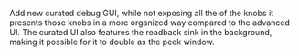 Add new curated debug GUI, while not exposing all the of the knobs it presents
those knobs in a more organized way compared to the advanced UI. The curated UI
also features the readback sink in the background, making it possible for it
to double as the peek window.
